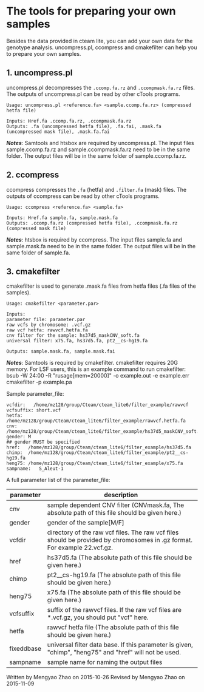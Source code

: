 # The tools for preparing your own samples

Besides the data provided in cteam lite, you can add your own data for the genotype analysis. uncompress.pl, ccompress and cmakefilter can help you to prepare your own samples.

## 1. uncompress.pl

uncompress.pl decompresses the `.ccomp.fa.rz` and `.ccompmask.fa.rz` files. The outputs of uncompress.pl can be read by other cTools programs.
```
Usage: uncompress.pl <reference.fa> <sample.ccomp.fa.rz> (compressed hetfa file)

Inputs: Href.fa .ccomp.fa.rz, .ccompmask.fa.rz
Outputs: .fa (uncompressed hetfa file), .fa.fai, .mask.fa (uncompressed mask file), .mask.fa.fai
```

***Notes***: 
Samtools and htsbox are required by uncompress.pl. 
The input files sample.ccomp.fa.rz and sample.ccompmask.fa.rz need to be in the same folder. The output files will be in the same folder of sample.ccomp.fa.rz.  

## 2. ccompress

ccompress compresses the `.fa` (hetfa) and `.filter.fa` (mask) files. The outputs of ccompress can be read by other cTools programs.

```
Usage: ccompress <reference.fa> <sample.fa>

Inputs: Href.fa sample.fa, sample.mask.fa
Outputs: .ccomp.fa.rz (compressed hetfa file), .ccompmask.fa.rz (compressed mask file)
```

***Notes***: 
htsbox is required by ccompress.
The input files sample.fa and sample.mask.fa need to be in the same folder. The output files will be in the same folder of sample.fa.

## 3. cmakefilter

cmakefilter is used to generate .mask.fa files from hetfa files (.fa files of the samples). 

```
Usage: cmakefilter <parameter.par>

Inputs:
parameter file: parameter.par 
raw vcfs by chromosome: .vcf.gz 
raw vcf hetfa: rawvcf.hetfa.fa 
cnv filter for the sample: hs37d5_maskCNV_soft.fa
universal filter: x75.fa, hs37d5.fa, pt2__cs-hg19.fa

Outputs: sample.mask.fa, sample.mask.fai
```

***Notes***:
Samtools is required by cmakefilter.
cmakefilter requires 20G memory. For LSF users, this is an example command to run cmakefilter: bsub -W 24:00 -R "rusage[mem=20000]" -o example.out -e example.err cmakefilter -p example.pa

Sample parameter_file:

```
vcfdir:   /home/mz128/group/Cteam/cteam_lite6/filter_example/rawvcf
vcfsuffix: short.vcf
hetfa: /home/mz128/group/Cteam/cteam_lite6/filter_example/rawvcf.hetfa.fa
cnv:  /home/mz128/group/Cteam/cteam_lite6/filter_example/hs37d5_maskCNV_soft.fa
gender: M
## gender MUST be specified
href:	/home/mz128/group/Cteam/cteam_lite6/filter_example/hs37d5.fa
chimp:	/home/mz128/group/Cteam/cteam_lite6/filter_example/pt2__cs-hg19.fa
heng75:	/home/mz128/group/Cteam/cteam_lite6/filter_example/x75.fa
sampname:   S_Aleut-1
```

A full parameter list of the parameter_file:

| parameter       | description        |
|-----------------|--------------------|
| cnv      | sample dependent CNV filter (CNVmask.fa, The absolute path of this file should be given here.)    |
| gender    | gender of the sample[M/F]   |
| vcfdir      | directory of the raw vcf files. The raw vcf files should be provided by chromosomes in .gz format. For example 22.vcf.gz.   |
| href | hs37d5.fa (The absolute path of this file should be given here.) |
| chimp | pt2__cs-hg19.fa (The absolute path of this file should be given here.) |
| heng75 | x75.fa (The absolute path of this file should be given here.) |
| vcfsuffix | suffix of the rawvcf files. If the raw vcf files are *.vcf.gz, you should put "vcf" here. |
| hetfa | rawvcf hetfa file (The absolute path of this file should be given here.) |
| fixeddbase | universal filter data base. If this parameter is given, "chimp", "heng75" and "href" will not be used. |
| sampname | sample name for naming the output files |
 
Written by Mengyao Zhao on 2015-10-26
Revised by Mengyao Zhao on 2015-11-09
